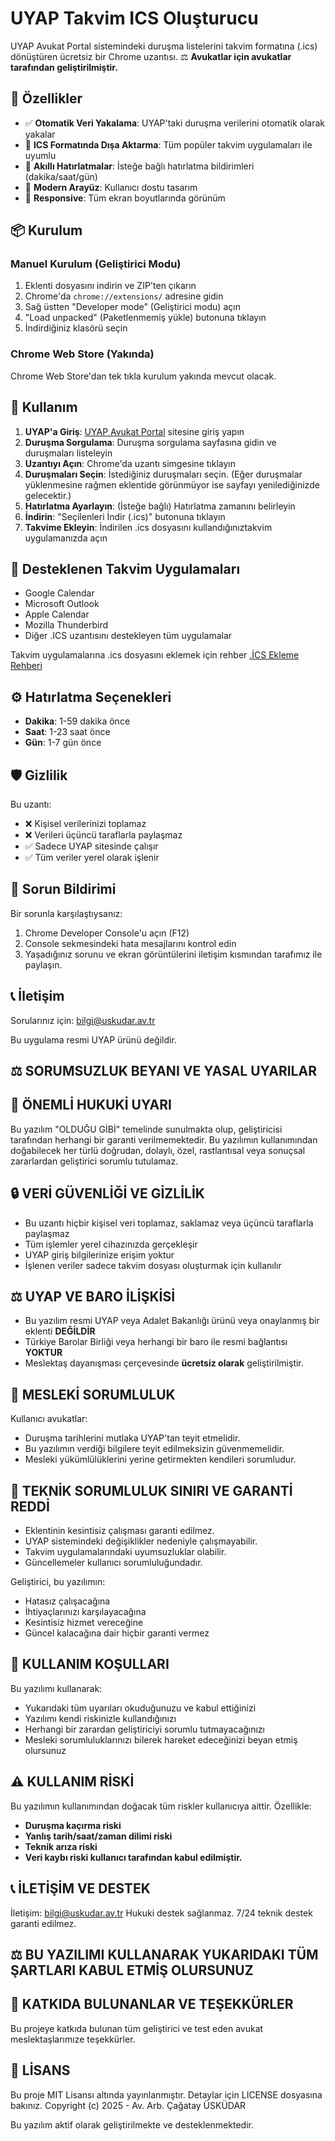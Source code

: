 # UYAP Takvim ICS Oluşturucu

UYAP Avukat Portal sistemindeki duruşma listelerini takvim formatına (.ics) dönüştüren ücretsiz bir Chrome uzantısı.
⚖️ **Avukatlar için avukatlar tarafından geliştirilmiştir.**

## 🚀 Özellikler

- ✅ **Otomatik Veri Yakalama**: UYAP'taki duruşma verilerini otomatik olarak yakalar
- 📅 **ICS Formatında Dışa Aktarma**: Tüm popüler takvim uygulamaları ile uyumlu
- 🔔 **Akıllı Hatırlatmalar**: İsteğe bağlı hatırlatma bildirimleri (dakika/saat/gün)
- 🎨 **Modern Arayüz**: Kullanıcı dostu tasarım
- 📱 **Responsive**: Tüm ekran boyutlarında görünüm

## 📦 Kurulum

### Manuel Kurulum (Geliştirici Modu)
1. Eklenti dosyasını indirin ve ZIP'ten çıkarın
2. Chrome'da `chrome://extensions/` adresine gidin
3. Sağ üstten "Developer mode" (Geliştirici modu) açın
4. "Load unpacked" (Paketlenmemiş yükle) butonuna tıklayın
5. İndirdiğiniz klasörü seçin

### Chrome Web Store (Yakında)
Chrome Web Store'dan tek tıkla kurulum yakında mevcut olacak.

## 🔧 Kullanım

1. **UYAP'a Giriş**: [UYAP Avukat Portal](https://avukatbeta.uyap.gov.tr/) sitesine giriş yapın
2. **Duruşma Sorgulama**: Duruşma sorgulama sayfasına gidin ve duruşmaları listeleyin
3. **Uzantıyı Açın**: Chrome'da uzantı simgesine tıklayın
4. **Duruşmaları Seçin**: İstediğiniz duruşmaları seçin. (Eğer duruşmalar yüklenmesine rağmen eklentide görünmüyor ise sayfayı yenilediğinizde gelecektir.)
5. **Hatırlatma Ayarlayın**: (İsteğe bağlı) Hatırlatma zamanını belirleyin
6. **İndirin**: "Seçilenleri İndir (.ics)" butonuna tıklayın
7. **Takvime Ekleyin**: İndirilen .ics dosyasını kullandığınıztakvim uygulamanızda açın

## 📱 Desteklenen Takvim Uygulamaları

- Google Calendar
- Microsoft Outlook
- Apple Calendar
- Mozilla Thunderbird
- Diğer .ICS uzantısını destekleyen tüm uygulamalar

Takvim uygulamalarına .ics dosyasını eklemek için rehber [.İCS Ekleme Rehberi](https://cagatayus.github.io/uyap-takvim-ics-olusturucu/ics-nasil-eklenir.html)

## ⚙️ Hatırlatma Seçenekleri

- **Dakika**: 1-59 dakika önce
- **Saat**: 1-23 saat önce  
- **Gün**: 1-7 gün önce

## 🛡️ Gizlilik

Bu uzantı:
- ❌ Kişisel verilerinizi toplamaz
- ❌ Verileri üçüncü taraflarla paylaşmaz
- ✅ Sadece UYAP sitesinde çalışır
- ✅ Tüm veriler yerel olarak işlenir

## 🐛 Sorun Bildirimi

Bir sorunla karşılaştıysanız:
1. Chrome Developer Console'u açın (F12)
2. Console sekmesindeki hata mesajlarını kontrol edin
3. Yaşadığınız sorunu ve ekran görüntülerini iletişim kısmından tarafımız ile paylaşın.


## 📞 İletişim

Sorularınız için: [bilgi@uskudar.av.tr](mailto:bilgi@uskudar.av.tr)

Bu uygulama resmi UYAP ürünü değildir.

## ⚖️ SORUMSUZLUK BEYANI VE YASAL UYARILAR
## 🚨 ÖNEMLİ HUKUKİ UYARI
Bu yazılım "OLDUĞU GİBİ" temelinde sunulmakta olup, geliştiricisi tarafından herhangi bir garanti verilmemektedir. Bu yazılımın kullanımından doğabilecek her türlü doğrudan, dolaylı, özel, rastlantısal veya sonuçsal zararlardan geliştirici sorumlu tutulamaz.
## 🔒 VERİ GÜVENLİĞİ VE GİZLİLİK

- Bu uzantı hiçbir kişisel veri toplamaz, saklamaz veya üçüncü taraflarla paylaşmaz
- Tüm işlemler yerel cihazınızda gerçekleşir
- UYAP giriş bilgilerinize erişim yoktur
- İşlenen veriler sadece takvim dosyası oluşturmak için kullanılır

## ⚖️ UYAP VE BARO İLİŞKİSİ

- Bu yazılım resmi UYAP veya Adalet Bakanlığı ürünü veya onaylanmış bir eklenti **DEĞİLDİR**
- Türkiye Barolar Birliği veya herhangi bir baro ile resmi bağlantısı **YOKTUR**
- Meslektaş dayanışması çerçevesinde **ücretsiz olarak** geliştirilmiştir.

## 💼 MESLEKİ SORUMLULUK
Kullanıcı avukatlar:

- Duruşma tarihlerini mutlaka UYAP'tan teyit etmelidir. 
- Bu yazılımın verdiği bilgilere teyit edilmeksizin güvenmemelidir.
- Mesleki yükümlülüklerini yerine getirmekten kendileri sorumludur.

## 🔧 TEKNİK SORUMLULUK SINIRI VE GARANTİ REDDİ

- Eklentinin kesintisiz çalışması garanti edilmez.
- UYAP sistemindeki değişiklikler nedeniyle çalışmayabilir.
- Takvim uygulamalarındaki uyumsuzluklar olabilir.
- Güncellemeler kullanıcı sorumluluğundadır.

Geliştirici, bu yazılımın:

- Hatasız çalışacağına
- İhtiyaçlarınızı karşılayacağına
- Kesintisiz hizmet vereceğine
- Güncel kalacağına dair hiçbir garanti vermez

## 📱 KULLANIM KOŞULLARI
Bu yazılımı kullanarak:

- Yukarıdaki tüm uyarıları okuduğunuzu ve kabul ettiğinizi
- Yazılımı kendi riskinizle kullandığınızı
- Herhangi bir zarardan geliştiriciyi sorumlu tutmayacağınızı
- Mesleki sorumluluklarınızı bilerek hareket edeceğinizi beyan etmiş olursunuz

## ⚠️ KULLANIM RİSKİ
Bu yazılımın kullanımından doğacak tüm riskler kullanıcıya aittir. 
Özellikle:
- **Duruşma kaçırma riski**
- **Yanlış tarih/saat/zaman dilimi riski**
- **Teknik arıza riski**
- **Veri kaybı riski kullanıcı tarafından kabul edilmiştir.**

## 📞 İLETİŞİM VE DESTEK

İletişim: bilgi@uskudar.av.tr
Hukuki destek sağlanmaz.
7/24 teknik destek garanti edilmez.

## ⚖️ BU YAZILIMI KULLANARAK YUKARIDAKI TÜM ŞARTLARI KABUL ETMİŞ OLURSUNUZ

## 🤝 KATKIDA BULUNANLAR VE TEŞEKKÜRLER
Bu projeye katkıda bulunan tüm geliştirici ve test eden avukat meslektaşlarımıze teşekkürler.

## 📄 LİSANS
Bu proje MIT Lisansı altında yayınlanmıştır. Detaylar için LICENSE dosyasına bakınız.
Copyright (c) 2025 - Av. Arb. Çağatay ÜSKÜDAR


Bu yazılım aktif olarak geliştirilmekte ve desteklenmektedir.
